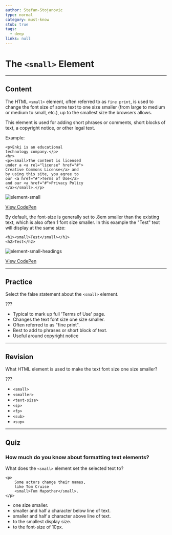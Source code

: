 ```yaml
---
author: Stefan-Stojanovic
type: normal
category: must-know
stub: true
tags:
  - deep
links: null
---
```


# The `<small>` Element


---

## Content

The HTML `<small>` element, often referred to as `fine print`, is used to change the font size of some text to one size smaller (from large to medium or medium to small, etc.), up to the smallest size the browsers allows.

This element is used for adding short phrases or comments, short blocks of text, a copyright notice, or other legal text.

Example:

```plain-text
<p>Enki is an educational
technology company.</p>
<hr>
<p><small>The content is licensed
under a <a rel="license" href="#">
Creative Commons License</a> and
by using this site, you agree to
our <a href="#">Terms of Use</a>
and our <a href="#">Privacy Policy
</a></small>.</p>
```

![element-small](https://img.enkipro.com/b0573ea0cf9a0892fa04ba2a89e33e74.png)

[View CodePen](https://codepen.io/enkidevs/pen/NBdxNX)

By default, the font-size is generally set to .8em smaller than the existing text, which is also often 1 font size smaller. In this example the "Test" text will display at the same size:

```plain-text
<h1><small>Test</small></h1>
<h2>Test</h2>
```

![element-small-headings](https://img.enkipro.com/cac1b9b3c383f1b63b28402071d23f7a.png)

[View CodePen](https://codepen.io/enkidevs/pen/OwWMbj)


---

## Practice

Select the false statement about the `<small>` element.

???

- Typical to mark up full 'Terms of Use' page.
- Changes the text font size one size smaller.
- Often referred to as "fine print".
- Best to add to phrases or short block of text.
- Useful around copyright notice


---

## Revision

What HTML element is used to make the text font size one size smaller?

???

- `<small>`
- `<smaller>`
- `<text-size>`
- `<sp>`
- `<fp>`
- `<sub>`
- `<sup>`


---

## Quiz

### How much do you know about formatting text elements?


What does the `<small>` element set the selected text to?

```plain-text
<p>
    Some actors change their names,
    like Tom Cruise
    <small>Tom Mapother</small>.
</p>
```

- one size smaller.
- smaller and half a character below line of text.
- smaller and half a character above line of text.
- to the smallest display size.
- to the font-size of 10px.
 
